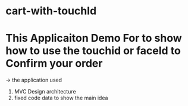 # cart-with-touchId

# This Applicaiton Demo For to show how to use the touchid or faceId to Confirm your order

-> the application used 
  1.  MVC Design architecture 
  2.  fixed code data to show the main idea
